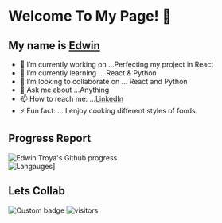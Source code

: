 # Welcome To My Page! 👋
>
## My name is [Edwin](https://edwintroya.herokuapp.com)


- 🔭 I’m currently working on ...Perfecting my project in React
- 🌱 I’m currently learning ... React & Python 
- 👯 I’m looking to collaborate on ... React and Python
- 💬 Ask me about ...Anything
- 📫 How to reach me: ...[LinkedIn](https://www.linkedin.com/in/edwin-troya/)
- ⚡ Fun fact: ... I enjoy cooking different styles of foods.

## Progress Report
![Edwin Troya's Github progress](https://github-readme-stats.vercel.app/api?username=etroya&show_icons=true&title_color=ffffff&icon_color=00ba9d&text_color=ffffff&bg_color=001837&hide_border=true)
<br>
![Langauges](https://github-readme-stats.vercel.app/api/top-langs/?username=etroya&langs_count=10&card_width=495&title_color=ffffff&icon_color=00ba9d&text_color=ffffff&bg_color=001837&hide_border=true)]

## Lets Collab

![Custom badge](https://img.shields.io/endpoint?color=Green&label=Linkedin&logo=Linkedin&logoColor=Blue&style=for-the-badge&url=https%3A%2F%2Fwww.linkedin.com%2Fin%2Fedwin-troya%2F)
 ![visitors](https://visitor-badge.laobi.icu/badge?page_id=etroya.visitor-badge)

